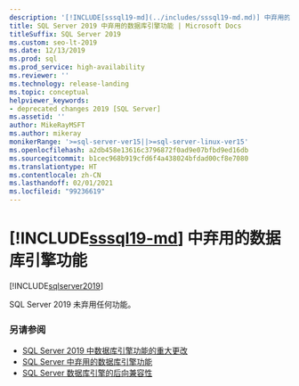 ```yaml
---
description: '[!INCLUDE[sssql19-md](../includes/sssql19-md.md)] 中弃用的数据库引擎功能'
title: SQL Server 2019 中弃用的数据库引擎功能 | Microsoft Docs
titleSuffix: SQL Server 2019
ms.custom: seo-lt-2019
ms.date: 12/13/2019
ms.prod: sql
ms.prod_service: high-availability
ms.reviewer: ''
ms.technology: release-landing
ms.topic: conceptual
helpviewer_keywords:
- deprecated changes 2019 [SQL Server]
ms.assetid: ''
author: MikeRayMSFT
ms.author: mikeray
monikerRange: '>=sql-server-ver15||>=sql-server-linux-ver15'
ms.openlocfilehash: a2db458e13616c3796872f0ad9e07bfbd9ed16db
ms.sourcegitcommit: b1cec968b919cfd6f4a438024bfdad00cf8e7080
ms.translationtype: HT
ms.contentlocale: zh-CN
ms.lasthandoff: 02/01/2021
ms.locfileid: "99236619"
---
```

# <a name="deprecated-database-engine-features-in-sssql19-md"></a>[!INCLUDE[sssql19-md](../includes/sssql19-md.md)] 中弃用的数据库引擎功能

[!INCLUDE[sqlserver2019](../includes/applies-to-version/sqlserver2019.md)]

SQL Server 2019 未弃用任何功能。

### <a name="see-also"></a>另请参阅

- [SQL Server 2019 中数据库引擎功能的重大更改](../database-engine/breaking-changes-to-database-engine-features-in-sql-server-version-15.md)
- [SQL Server 中弃用的数据库引擎功能](../database-engine/discontinued-database-engine-functionality-in-sql-server.md)
- [SQL Server 数据库引擎的后向兼容性](./discontinued-database-engine-functionality-in-sql-server.md)
